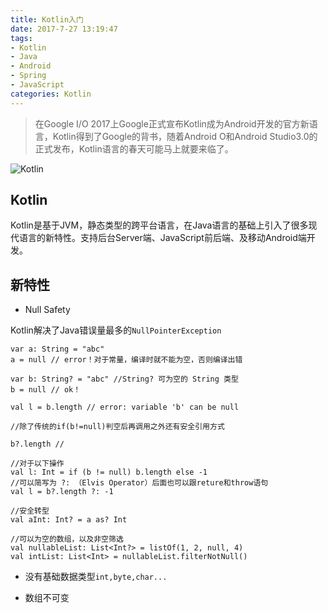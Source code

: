 ```yaml
---
title: Kotlin入门
date: 2017-7-27 13:19:47
tags: 
- Kotlin
- Java
- Android
- Spring
- JavaScript
categories: Kotlin
---
```


> 在Google I/O 2017上Google正式宣布Kotlin成为Android开发的官方新语言，Kotlin得到了Google的背书，随着Android O和Android Studio3.0的正式发布，Kotlin语言的春天可能马上就要来临了。

![Kotlin](/blog/images/20170815_kotlin.png)

<!--more-->

## Kotlin

Kotlin是基于JVM，静态类型的跨平台语言，在Java语言的基础上引入了很多现代语言的新特性。支持后台Server端、JavaScript前后端、及移动Android端开发。

## 新特性

- Null Safety

Kotlin解决了Java错误量最多的`NullPointerException`

```
var a: String = "abc"
a = null // error！对于常量，编译时就不能为空，否则编译出错

var b: String? = "abc" //String? 可为空的 String 类型
b = null // ok！

val l = b.length // error: variable 'b' can be null

//除了传统的if(b!=null)判空后再调用之外还有安全引用方式

b?.length //

//对于以下操作
val l: Int = if (b != null) b.length else -1
//可以简写为 ?: （Elvis Operator）后面也可以跟reture和throw语句
val l = b?.length ?: -1

//安全转型
val aInt: Int? = a as? Int

//可以为空的数组，以及非空筛选
val nullableList: List<Int?> = listOf(1, 2, null, 4)
val intList: List<Int> = nullableList.filterNotNull()
```

- 没有基础数据类型`int,byte,char...`

- 数组不可变

